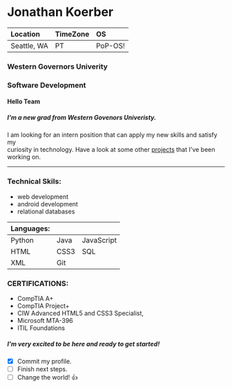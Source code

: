 # Jonathan Koerber

Location | TimeZone | OS
:---| :---| :---
Seattle, WA| PT| PoP-OS!

### __Western Governors Univerity__
### __Software Development__

#### Hello Team
##### I'm a new grad from Western Govenors Univeristy.  
I am looking for an intern position that can apply my new skills and satisfy my  
curiosity in technology. Have a look at some other [projects](https://github.com/JonathanKoerber) that I've been working on. 


---
### Technical Skils:
* web development 
* android development 
* relational databases 

 
 Languages: | | |
------ | ------- | --------
Python | Java | JavaScript |
HTML| CSS3 | SQL |
XML | Git



### CERTIFICATIONS:
* CompTIA A+
* CompTIA Project+
* CIW Advanced HTML5 and CSS3 Specialist, 
* Microsoft MTA-396
* ITIL Foundations

##### I'm very excited to be here and ready to get started!
- [X] Commit my profile.
- [ ] Finish next steps.
- [ ] Change the world! 
:+1:
